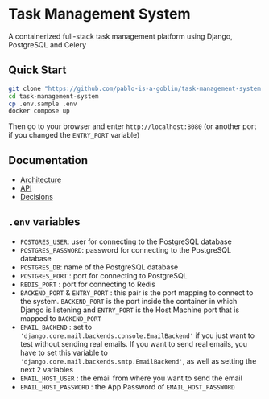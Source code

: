 # Task Management System
A containerized full-stack task management platform using Django, PostgreSQL and Celery

## Quick Start
```bash
git clone "https://github.com/pablo-is-a-goblin/task-management-system.git"
cd task-management-system
cp .env.sample .env
docker compose up
```
Then go to your browser and enter `http://localhost:8080` (or another port if you changed the `ENTRY_PORT` variable)
## Documentation
- [Architecture](docs/ARCHITECTURE.md)
- [API](docs/API_DOCUMENTATION.md)
- [Decisions](docs/DECISIONS.md)

## `.env` variables
- `POSTGRES_USER`: user for connecting to the PostgreSQL database
- `POSTGRES_PASSWORD`: password for connecting to the PostgreSQL database
- `POSTGRES_DB`: name of the PostgreSQL database
- `POSTGRES_PORT` : port for connecting to PostgreSQL
- `REDIS_PORT` : port for connecting to Redis
- `BACKEND_PORT` & `ENTRY_PORT` : this pair is the port mapping to connect to the system. `BACKEND_PORT` is the port inside the container in which Django is listening and `ENTRY_PORT` is the Host Machine port that is mapped to `BACKEND_PORT`
- `EMAIL_BACKEND` : set to `'django.core.mail.backends.console.EmailBackend'` if you just want to test without sending real emails. If you want to send real emails, you have to set this variable to `'django.core.mail.backends.smtp.EmailBackend'`, as well as setting the next 2 variables
- `EMAIL_HOST_USER` : the email from where you want to send the email
- `EMAIL_HOST_PASSWORD` : the App Password of `EMAIL_HOST_PASSWORD`
